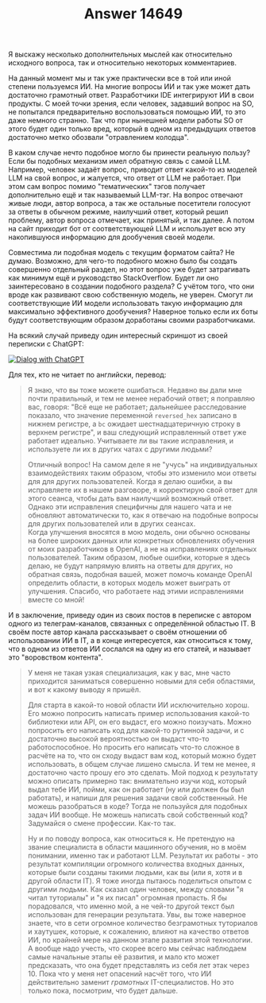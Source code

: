 ﻿---
title: "Answer 14649"
se.owner.user_id: 672540
se.owner.display_name: "Ivan Shatsky"
se.owner.link: "https://ru.meta.stackoverflow.com/users/672540/ivan-shatsky"
se.answer_id: 14649
se.question_id: 14645
se.post_type: answer
se.is_accepted: False
---
<p>Я выскажу несколько дополнительных мыслей как относительно исходного вопроса, так и относительно некоторых комментариев.</p>
<p>На данный момент мы и так уже практически все в той или иной степени пользуемся ИИ. На многие вопросы ИИ и так уже может дать достаточно грамотный ответ. Разработчики IDE интегрируют ИИ в свои продукты. С моей точки зрения, если человек, задавший вопрос на SO, не попытался предварительно воспользоваться помощью ИИ, то это даже немного странно. Так что при нынешней модели работы SO от этого будет один только вред, который в одном из предыдущих ответов достаточно метко обозвали &quot;отравлением колодца&quot;.</p>
<p>В каком случае нечто подобное могло бы принести реальную пользу? Если бы подобных механизм имел обратную связь с самой LLM. Например, человек задаёт вопрос, приводит ответ какой-то из моделей LLM на свой вопрос, и жалуется, что ответ от LLM не работает. При этом сам вопрос помимо &quot;тематических&quot; тэгов получает дополнительно ещё и так называемый LLM-тэг. На вопрос отвечают живые люди, автор вопроса, а так же остальные посетители голосуют за ответы в обычном режиме, наилучший ответ, который решил проблему, автор вопроса отмечает, как принятый, и так далее. А потом на сайт приходит бот от соответствующей LLM и использует всю эту накопившуюся информацию для дообучения своей модели.</p>
<p>Совместима ли подобная модель с текущим форматом сайта? Не думаю. Возможно, для чего-то подобного можно было бы создать совершенно отдельный раздел, но этот вопрос уже будет затрагивать как минимум ещё и руководство StackOverflow. Будет ли оно заинтересовано в создании подобного раздела? С учётом того, что они вроде как развивают свою собственную модель, не уверен. Смогут ли соответствующие ИИ модели использовать такую информацию для максимально эффективного дообучения? Наверное только если их боты будут соответствующим образом доработаны своими разработчиками.</p>
<p>На всякий случай приведу один интересный скриншот из своей переписки с ChatGPT:</p>
<p><a href="https://i.sstatic.net/nuZnlSfP.png" rel="nofollow noreferrer"><img src="https://i.sstatic.net/nuZnlSfP.png" alt="Dialog with ChatGPT" /></a></p>
<p>Для тех, кто не читает по английски, перевод:</p>
<blockquote>
<p>Я знаю, что вы тоже можете ошибаться. Недавно вы дали мне почти правильный, и тем не менее нерабочий ответ; я поправляю вас, говоря: &quot;Всё еще не работает; дальнейшее расследование показало, что значение переменной <code>reversed_hex</code> записано в нижнем регистре, а <code>bc</code> ожидает шестнадцатеричную строку в верхнем регистре&quot;, и ваш следующий исправленный ответ уже работает идеально. Учитываете ли вы такие исправления, и используете ли их в других чатах с другими людьми?</p>
<p>Отличный вопрос! На самом деле я не &quot;учусь&quot; на индивидуальных взаимодействиях таким образом, чтобы это изменило мои ответы для для других пользователей. Когда я делаю ошибки, а вы исправляете их в нашем разговоре, я корректирую свой ответ для этого сеанса, чтобы дать вам наилучший возможный ответ. Однако эти исправления специфичны для нашего чата и не обновляют автоматически то, как я отвечаю на подобные вопросы для других пользователей или в других сеансах.<br />
Когда улучшения вносятся в мою модель, они обычно основаны на более широких данных или конкретных обновлениях обучения от моих разработчиков в OpenAI, а не на исправлениях отдельных пользователей. Таким образом, любые ошибки, которые я здесь делаю, не будут напрямую влиять на ответы для других, но обратная связь, подобная вашей, может помочь команде OpenAI определить области, в которых модель может выиграть от улучшения. Спасибо, что работаете над этими исправлениями вместе со мной!</p>
</blockquote>
<p>И в заключение, приведу один из своих постов в переписке с автором одного из телеграм-каналов, связанных с определённой областью IT. В своём посте автор канала рассказывает о своём отношении об использовании ИИ в IT, а в конце интересуется, как относиться к тому, что в одном из ответов ИИ сослался на одну из его статей, и называет это &quot;воровством контента&quot;.</p>
<blockquote>
<p>У меня не такая узкая специализация, как у вас, мне часто приходится заниматься совершенно новыми для себя областями, и вот к какому выводу я пришёл.</p>
<p>Для старта в какой-то новой области ИИ исключительно хорош. Его можно попросить написать пример использования какой-то библиотеки или API, он его выдаст, его можно поизучать. Можно попросить его написать код для какой-то рутинной задачи, и с достаточно высокой вероятностью он выдаст что-то работоспособное. Но просить его написать что-то сложное в расчёте на то, что он сходу выдаст вам код, который можно будет использовать, в общем случае лишено смысла. И тем не менее, я достаточно часто прошу его это сделать. Мой подход к результату можно описать примерно так: внимательно изучи код, который выдал тебе ИИ, пойми, как он работает (ну или должен бы был работать), и напиши для решения задачи свой собственный. Не можешь разобраться в коде? Тогда не пользуйся для подобных задач ИИ вообще. Не можешь написать свой собственный код? Задумайся о смене профессии. Как-то так.</p>
<p>Ну и по поводу вопроса, как относиться к. Не претендую на звание специалиста в области машинного обучения, но в моём понимании, именно так и работают LLM. Результат их работы - это результат компиляции огромного количества входных данных, которые были созданы такими людьми, как вы (или я, хотя и в другой области IT). Я тоже иногда пытаюсь поделиться опытом с другими людьми. Как сказал один человек, между словами &quot;я читал туториалы&quot; и &quot;я их писал&quot; огромная пропасть. Я бы порадовался, что именно мой, а не чей-то другой текст был использован для генерации результата. Увы, вы тоже наверное знаете, что в сети огромное количество безграмотных туториалов и хаутушек, которые, к сожалению, влияют на качество ответов ИИ, по крайней мере на данном этапе развития этой технологии. А вообще надо учесть, что скорее всего мы сейчас наблюдаем самые начальные этапы её развития, и мало кто может предсказать, что она будет представлять из себя лет этак через 10. Пока что у меня нет опасений насчёт того, что ИИ действительно заменит <em>грамотных</em> IT-специалистов. Но это только пока, посмотрим, что будет дальше.</p>
</blockquote>
